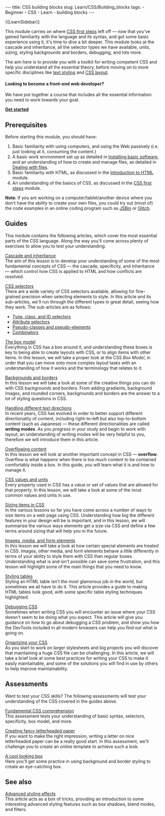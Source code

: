 --- title: CSS building blocks slug: Learn/CSS/Building\_blocks tags: - Beginner - CSS - Learn - building blocks ---

{{LearnSidebar}}

This module carries on where [CSS first steps](/en-US/docs/Learn/CSS/First_steps) left off — now that you've gained familiarity with the language and its syntax, and got some basic experience using it, it's time to dive a bit deeper. This module looks at the cascade and inheritance, all the selector types we have available, units, sizing, styling backgrounds and borders, debugging, and lots more.

The aim here is to provide you with a toolkit for writing competent CSS and help you understand all the essential theory, before moving on to more specific disciplines like [text styling](/en-US/docs/Learn/CSS/Styling_text) and [CSS layout](/en-US/docs/Learn/CSS/CSS_layout).

#### Looking to become a front-end web developer?

We have put together a course that includes all the essential information you need to work towards your goal.

[**Get started**](/en-US/docs/Learn/Front-end_web_developer)

Prerequisites
-------------

Before starting this module, you should have:

1.  Basic familiarity with using computers, and using the Web passively (i.e. just looking at it, consuming the content.)
2.  A basic work environment set up as detailed in [Installing basic software](/en-US/docs/Learn/Getting_started_with_the_web/Installing_basic_software), and an understanding of how to create and manage files, as detailed in [Dealing with files](/en-US/docs/Learn/Getting_started_with_the_web/Dealing_with_files).
3.  Basic familiarity with HTML, as discussed in the [Introduction to HTML](/en-US/docs/Learn/HTML/Introduction_to_HTML) module.
4.  An understanding of the basics of CSS, as discussed in the [CSS first steps](/en-US/docs/Learn/CSS/First_steps) module.

**Note**: If you are working on a computer/tablet/another device where you don't have the ability to create your own files, you could try out (most of) the code examples in an online coding program such as [JSBin](https://jsbin.com/) or [Glitch](https://glitch.com/).

Guides
------

This module contains the following articles, which cover the most essential parts of the CSS language. Along the way you'll come across plenty of exercises to allow you to test your understanding.

 [Cascade and inheritance](/en-US/docs/Learn/CSS/Building_blocks/Cascade_and_inheritance)   
The aim of this lesson is to develop your understanding of some of the most fundamental concepts of CSS — the cascade, specificity, and inheritance — which control how CSS is applied to HTML and how conflicts are resolved.

 [CSS selectors](/en-US/docs/Learn/CSS/Building_blocks/Selectors)   
There are a wide variety of CSS selectors available, allowing for fine-grained precision when selecting elements to style. In this article and its sub-articles, we'll run through the different types in great detail, seeing how they work. The sub-articles are as follows:

-   [Type, class, and ID selectors](/en-US/docs/Learn/CSS/Building_blocks/Selectors/Type_Class_and_ID_Selectors)
-   [Attribute selectors](/en-US/docs/Learn/CSS/Building_blocks/Selectors/Attribute_selectors)
-   [Pseudo-classes and pseudo-elements](/en-US/docs/Learn/CSS/Building_blocks/Selectors/Pseudo-classes_and_pseudo-elements)
-   [Combinators](/en-US/docs/Learn/CSS/Building_blocks/Selectors/Combinators)

 [The box model](/en-US/docs/Learn/CSS/Building_blocks/The_box_model)   
Everything in CSS has a box around it, and understanding these boxes is key to being able to create layouts with CSS, or to align items with other items. In this lesson, we will take a proper look at the CSS *Box Model*, in order that you can move onto more complex layout tasks with an understanding of how it works and the terminology that relates to it.

 [Backgrounds and borders](/en-US/docs/Learn/CSS/Building_blocks/Backgrounds_and_borders)   
In this lesson we will take a look at some of the creative things you can do with CSS backgrounds and borders. From adding gradients, background images, and rounded corners, backgrounds and borders are the answer to a lot of styling questions in CSS.

 [Handling different text directions](/en-US/docs/Learn/CSS/Building_blocks/Handling_different_text_directions)   
In recent years, CSS has evolved in order to better support different directionality of content, including right-to-left but also top-to-bottom content (such as Japanese) — these different directionalities are called **writing modes**. As you progress in your study and begin to work with layout, an understanding of writing modes will be very helpful to you, therefore we will introduce them in this article.

 [Overflowing content](/en-US/docs/Learn/CSS/Building_blocks/Overflowing_content)   
In this lesson we will look at another important concept in CSS — **overflow**. Overflow is what happens when there is too much content to be contained comfortably inside a box. In this guide, you will learn what it is and how to manage it.

 [CSS values and units](/en-US/docs/Learn/CSS/Building_blocks/Values_and_units)   
Every property used in CSS has a value or set of values that are allowed for that property. In this lesson, we will take a look at some of the most common values and units in use.

 [Sizing items in CSS](/en-US/docs/Learn/CSS/Building_blocks/Sizing_items_in_CSS)   
In the various lessons so far you have come across a number of ways to size items on a web page using CSS. Understanding how big the different features in your design will be is important, and in this lesson, we will summarize the various ways elements get a size via CSS and define a few terms around sizing that will help you in the future.

 [Images, media, and form elements](/en-US/docs/Learn/CSS/Building_blocks/Images_media_form_elements)   
In this lesson we will take a look at how certain special elements are treated in CSS. Images, other media, and form elements behave a little differently in terms of your ability to style them with CSS than regular boxes. Understanding what is and isn't possible can save some frustration, and this lesson will highlight some of the main things that you need to know.

 [Styling tables](/en-US/docs/Learn/CSS/Building_blocks/Styling_tables)   
Styling an HTML table isn't the most glamorous job in the world, but sometimes we all have to do it. This article provides a guide to making HTML tables look good, with some specific table styling techniques highlighted.

 [Debugging CSS](/en-US/docs/Learn/CSS/Building_blocks/Debugging_CSS)   
Sometimes when writing CSS you will encounter an issue where your CSS doesn't seem to be doing what you expect. This article will give you guidance on how to go about debugging a CSS problem, and show you how the DevTools included in all modern browsers can help you find out what is going on.

 [Organizing your CSS](/en-US/docs/Learn/CSS/Building_blocks/Organizing)   
As you start to work on larger stylesheets and big projects you will discover that maintaining a huge CSS file can be challenging. In this article, we will take a brief look at some best practices for writing your CSS to make it easily maintainable, and some of the solutions you will find in use by others to help improve maintainability.

Assessments
-----------

Want to test your CSS skills? The following assessments will test your understanding of the CSS covered in the guides above.

 [Fundamental CSS comprehension](/en-US/docs/Learn/CSS/Building_blocks/Fundamental_CSS_comprehension)   
This assessment tests your understanding of basic syntax, selectors, specificity, box model, and more.

 [Creating fancy letterheaded paper](/en-US/docs/Learn/CSS/Building_blocks/Creating_fancy_letterheaded_paper)   
If you want to make the right impression, writing a letter on nice letterheaded paper can be a really good start. In this assessment, we'll challenge you to create an online template to achieve such a look.

 [A cool looking box](/en-US/docs/Learn/CSS/Building_blocks/A_cool_looking_box)   
Here you'll get some practice in using background and border styling to create an eye-catching box.

See also
--------

 [Advanced styling effects](/en-US/docs/Learn/CSS/Building_blocks/Advanced_styling_effects)   
This article acts as a box of tricks, providing an introduction to some interesting advanced styling features such as box shadows, blend modes, and filters.
